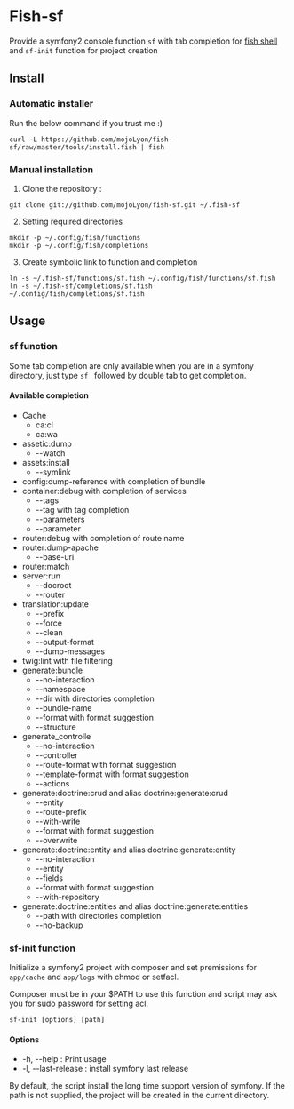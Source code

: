 # Fish-sf

Provide a symfony2 console function `sf` with tab completion for [fish shell](http://fishshell.com) and `sf-init` function for project creation

## Install

### Automatic installer

Run the below command if you trust me :)

```shell
curl -L https://github.com/mojoLyon/fish-sf/raw/master/tools/install.fish | fish
```

### Manual installation

1. Clone the repository :

```shell
git clone git://github.com/mojoLyon/fish-sf.git ~/.fish-sf
```
2. Setting required directories

```shell
mkdir -p ~/.config/fish/functions
mkdir -p ~/.config/fish/completions
```

3. Create symbolic link to function and completion

```shell
ln -s ~/.fish-sf/functions/sf.fish ~/.config/fish/functions/sf.fish
ln -s ~/.fish-sf/completions/sf.fish ~/.config/fish/completions/sf.fish
```

## Usage

### sf function

Some tab completion are only available when you are in a symfony directory, just type `sf ` followed by double tab to get completion.

#### Available completion 

 - Cache
    * ca:cl
    * ca:wa
 - assetic:dump
    * --watch
 - assets:install
    * --symlink
 - config:dump-reference with completion of bundle
 - container:debug with completion of services
    * --tags
    * --tag with tag completion
    * --parameters
    * --parameter
 - router:debug with completion of route name
 - router:dump-apache
    * --base-uri
 - router:match
 - server:run
    * --docroot
    * --router
 - translation:update
    * --prefix
    * --force
    * --clean
    * --output-format
    * --dump-messages
 - twig:lint with file filtering
 - generate:bundle
    * --no-interaction
    * --namespace
    * --dir with directories completion
    * --bundle-name
    * --format with format suggestion
    * --structure
 - generate_controlle
    * --no-interaction
    * --controller
    * --route-format with format suggestion
    * --template-format with format suggestion
    * --actions
 - generate:doctrine:crud and alias doctrine:generate:crud
    * --entity
    * --route-prefix
    * --with-write
    * --format with format suggestion
    * --overwrite
 - generate:doctrine:entity and alias doctrine:generate:entity
    * --no-interaction
    * --entity
    * --fields
    * --format with format suggestion
    * --with-repository
 - generate:doctrine:entities and alias doctrine:generate:entities
    * --path with directories completion
    * --no-backup

### sf-init function

Initialize a symfony2 project with composer and set premissions for `app/cache` and `app/logs` with chmod or setfacl.

Composer must be in your $PATH to use this function and script  may ask you for sudo password for setting acl.

```shell
sf-init [options] [path]
```

#### Options

 - -h, --help : Print usage
 - -l, --last-release : install symfony last release 

By default, the script install the long time support version of symfony. If the path is not supplied, the project will be created in the current directory. 
